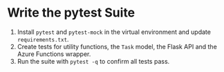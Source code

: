 # Write the pytest Suite

1. Install `pytest` and `pytest-mock` in the virtual environment and update `requirements.txt`.
2. Create tests for utility functions, the `Task` model, the Flask API and the Azure Functions wrapper.
3. Run the suite with `pytest -q` to confirm all tests pass.
